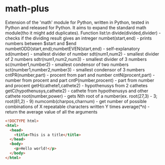 # math-plus
Extension of the 'math' module for Python, written in Python, tested in Python and released for Python.
It aims to expand the standard math module(tho it might add duplicates).
Function list:\n
divide(divided,divider) - checks if the dividing result gives an intreger
numbet(start,end) - prints numbers between $start and $end
numbetODD(start,end);numbetEVEN(start,end) - self-explanatory
sd(number) - smallest divider of number
sdt(num1,num2) - smallest divider of 2 numbers
sdtr(num1,num2,num3) - smallest divider of 3 numbers
sc(number1,number2) - smallest condensor of two numbers
sct(number1,number2,number3) - smallest condensor of 3 numbers
cntPR(number,part) - procent from part and number
cntN(procent,part) - number from procent and part
cntP(number,procent) - part from number and procent
getH(cathete1,cathete2) - hypothenusys from 2 cathetes
getC(hypothenusys,cathete2) - cathete from hypothenusys and other cathete
root(number,power) - gets Nth root of a number(ex. root(27,3) - 3; root(81,2) - 9)
numcomb(charpos,charnum) - get number of possible combinations of X repeatable characters written Y times
average(\*n) - return the average value of all the arguments
```html
<!DOCTYPE html>
<html>
  <head>
    <title>This is a title</title>
  </head>
  <body>
    <p>Hello world!</p>
  </body>
</html>
```
